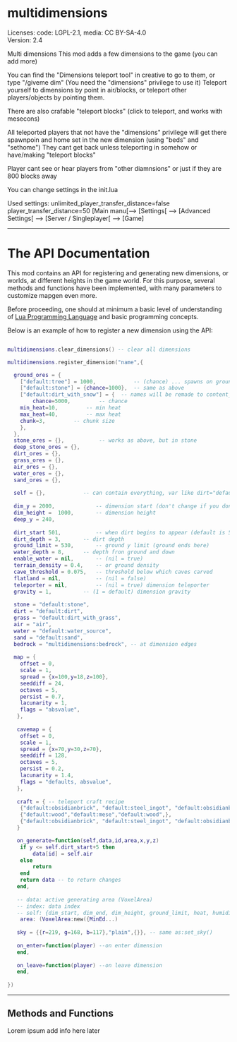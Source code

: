# multidimensions
Licenses: code: LGPL-2.1, media: CC BY-SA-4.0  
Version: 2.4

Multi dimensions
This mod adds a few dimensions to the game (you can add more)

You can find the "Dimensions teleport tool" in creative to go to them, or type "/giveme dim"
(You need the "dimensions" privilege to use it)
Teleport yourself to dimensions by point in air/blocks, or teleport other players/objects by pointing them.

There are also crafable "teleport blocks" (click to teleport, and works with mesecons)

All teleported players that not have the "dimensions" privilege will get there spawnpoin and home set in the new dimension (using "beds" and "sethome")
They cant get back unless teleporting in somehow or have/making "teleport blocks"

Player cant see or hear players from "other diamnsions" or just if they are 800 blocks away

You can change settings in the init.lua

Used settings:
unlimited_player_transfer_distance=false
player_transfer_distance=50
[Main manu[--> [Settings[ --> [Advanced Settings[ --> [Server / Singleplayer[ --> [Game]


---
# The API Documentation

This mod contains an API for registering and generating new dimensions, or worlds, at different heights in the game world. For this purpose, several methods and functions have been implemented, with many parameters to customize mapgen even more.

Before proceeding, one should at minimum a basic level of understanding of [Lua Programming Language](http://www.lua.org/pil/) and basic programming concepts.

Below is an example of how to register a new dimension using the API:

```lua

multidimensions.clear_dimensions() -- clear all dimensions

multidimensions.register_dimension("name",{

  ground_ores = {
    ["default:tree"] = 1000,            -- (chance) ... spawns on ground, used by trees, grass, flowers...
    ["default:stone"] = {chance=1000}, 	-- same as above
    ["default:dirt_with_snow"] = {	-- names will be remade to content_id
    	chance=5000,	     -- chance
	min_heat=10,	     -- min heat
	max_heat=40,	     -- max heat
	chunk=3,	     -- chunk size
    },
  },
  stone_ores = {},     	     -- works as above, but in stone
  deep_stone_ores = {},
  dirt_ores = {},
  grass_ores = {},
  air_ores = {},
  water_ores = {},
  sand_ores = {},
  
  self = {},		    -- can contain everything, var like dirt="default:dirt" will be remade to dirt=content_id
  
  dim_y = 2000,             -- dimension start (don't change if you don't know what you're doing)
  dim_height =  1000,	    -- dimension height
  deep_y = 240,
  
  dirt_start 501,           -- when dirt begins to appear (default is 501)
  dirt_depth = 3,	    -- dirt depth
  ground_limit = 530,	    -- ground y limit (ground ends here)
  water_depth = 8,	    -- depth fron ground and down
  enable_water = nil,       -- (nil = true)
  terrain_density = 0.4,    -- or ground density
  cave_threshold = 0.075,   -- threshold below which caves carved
  flatland = nil,           -- (nil = false)
  teleporter = nil,         -- (nil = true) dimension teleporter
  gravity = 1,		    -- (1 = default) dimension gravity
  
  stone = "default:stone",
  dirt = "default:dirt",
  grass = "default:dirt_with_grass",
  air = "air",
  water = "default:water_source",
  sand = "default:sand",
  bedrock = "multidimensions:bedrock", -- at dimension edges
  
  map = {
    offset = 0,
    scale = 1,
    spread = {x=100,y=18,z=100},
    seeddiff = 24,
    octaves = 5,
    persist = 0.7,
    lacunarity = 1,
    flags = "absvalue",
   },
   
   cavemap = {
    offset = 0,
    scale = 1,
    spread = {x=70,y=30,z=70},
    seeddiff = 128,
    octaves = 5,
    persist = 0.2,
    lacunarity = 1.4,
    flags = "defaults, absvalue",
   },
   
   craft = { -- teleport craft recipe
	{"default:obsidianbrick", "default:steel_ingot", "default:obsidianbrick"},
	{"default:wood","default:mese","default:wood",},
	{"default:obsidianbrick", "default:steel_ingot", "default:obsidianbrick"},
   }

   on_generate=function(self,data,id,area,x,y,z)
	if y <= self.dirt_start+5 then
		data[id] = self.air
	else
		return
	end
	return data -- to return changes
   end,
   
   -- data: active generating area (VoxelArea)
   -- index: data index
   -- self: {dim_start, dim_end, dim_height, ground_limit, heat, humidity, dirt, stone, grass, air, water, sand, bedrock ... and your inputs
    area: (VoxelArea:new({MinEd...)
   
   sky = {{r=219, g=168, b=117},"plain",{}}, -- same as:set_sky()
   
   on_enter=function(player) --on enter dimension
   end,
   
   on_leave=function(player) --on leave dimension
   end,
   
})
```


---
## Methods and Functions

Lorem ipsum add info here later
